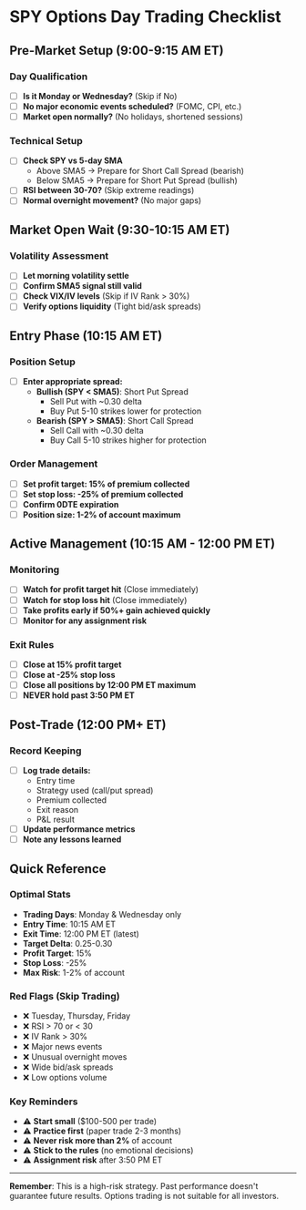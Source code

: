 # SPY Options Day Trading Checklist

## Pre-Market Setup (9:00-9:15 AM ET)

### Day Qualification
- [ ] **Is it Monday or Wednesday?** (Skip if No)
- [ ] **No major economic events scheduled?** (FOMC, CPI, etc.)
- [ ] **Market open normally?** (No holidays, shortened sessions)

### Technical Setup
- [ ] **Check SPY vs 5-day SMA**
  - Above SMA5 → Prepare for Short Call Spread (bearish)
  - Below SMA5 → Prepare for Short Put Spread (bullish)
- [ ] **RSI between 30-70?** (Skip extreme readings)
- [ ] **Normal overnight movement?** (No major gaps)

## Market Open Wait (9:30-10:15 AM ET)

### Volatility Assessment  
- [ ] **Let morning volatility settle**
- [ ] **Confirm SMA5 signal still valid**
- [ ] **Check VIX/IV levels** (Skip if IV Rank > 30%)
- [ ] **Verify options liquidity** (Tight bid/ask spreads)

## Entry Phase (10:15 AM ET)

### Position Setup
- [ ] **Enter appropriate spread:**
  - **Bullish (SPY < SMA5)**: Short Put Spread
    - Sell Put with ~0.30 delta
    - Buy Put 5-10 strikes lower for protection
  - **Bearish (SPY > SMA5)**: Short Call Spread  
    - Sell Call with ~0.30 delta
    - Buy Call 5-10 strikes higher for protection

### Order Management
- [ ] **Set profit target: 15% of premium collected**
- [ ] **Set stop loss: -25% of premium collected**
- [ ] **Confirm 0DTE expiration**
- [ ] **Position size: 1-2% of account maximum**

## Active Management (10:15 AM - 12:00 PM ET)

### Monitoring
- [ ] **Watch for profit target hit** (Close immediately)
- [ ] **Watch for stop loss hit** (Close immediately)
- [ ] **Take profits early if 50%+ gain achieved quickly**
- [ ] **Monitor for any assignment risk**

### Exit Rules
- [ ] **Close at 15% profit target**
- [ ] **Close at -25% stop loss**
- [ ] **Close all positions by 12:00 PM ET maximum**
- [ ] **NEVER hold past 3:50 PM ET**

## Post-Trade (12:00 PM+ ET)

### Record Keeping
- [ ] **Log trade details:**
  - Entry time
  - Strategy used (call/put spread)
  - Premium collected
  - Exit reason
  - P&L result
- [ ] **Update performance metrics**
- [ ] **Note any lessons learned**

## Quick Reference

### Optimal Stats
- **Trading Days**: Monday & Wednesday only
- **Entry Time**: 10:15 AM ET
- **Exit Time**: 12:00 PM ET (latest)
- **Target Delta**: 0.25-0.30
- **Profit Target**: 15%
- **Stop Loss**: -25%
- **Max Risk**: 1-2% of account

### Red Flags (Skip Trading)
- ❌ Tuesday, Thursday, Friday
- ❌ RSI > 70 or < 30
- ❌ IV Rank > 30%
- ❌ Major news events
- ❌ Unusual overnight moves
- ❌ Wide bid/ask spreads
- ❌ Low options volume

### Key Reminders
- ⚠️ **Start small** ($100-500 per trade)
- ⚠️ **Practice first** (paper trade 2-3 months)
- ⚠️ **Never risk more than 2%** of account
- ⚠️ **Stick to the rules** (no emotional decisions)
- ⚠️ **Assignment risk** after 3:50 PM ET

---

**Remember**: This is a high-risk strategy. Past performance doesn't guarantee future results. Options trading is not suitable for all investors.